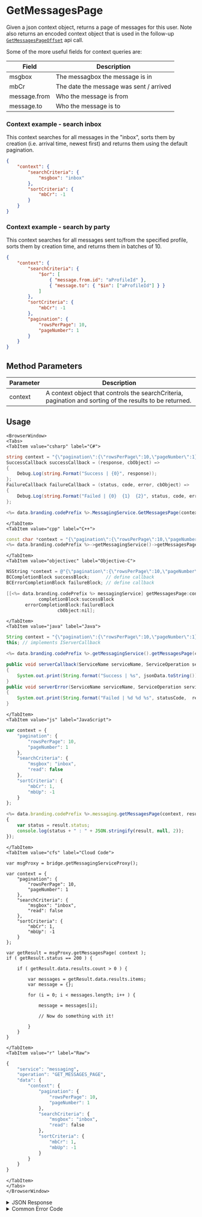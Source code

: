 # GetMessagesPage

Given a json context object, returns a page of messages for this user. Note also returns an encoded context object that is used in the follow-up <code>[GetMessagesPageOffset](/api/capi/messaging/getmessagespageoffset)</code> api call.

Some of the more useful fields for context queries are:

| Field        | Description                             |
| ------------ | --------------------------------------- |
| msgbox       | The messagbox the message is in         |
| mbCr         | The date the message was sent / arrived |
| message.from | Who the message is from                 |
| message.to   | Who the message is to                   |

### Context example - search inbox

This context searches for all messages in the "inbox", sorts them by creation (i.e. arrival time, newest first) and returns them using the default pagination.

```json
{
    "context": {
        "searchCriteria": {
            "msgbox": "inbox"
        },
        "sortCriteria": {
            "mbCr": -1
        }
    }
}
```

### Context example - search by party

This context searches for all messages sent to/from the specified profile, sorts them by creation time, and returns them in batches of 10.

```json
{
    "context": {
        "searchCriteria": {
            "$or": [
                { "message.from.id": "aProfileId" },
                { "message.to": { "$in": ["aProfileId"] } }
            ]
        },
        "sortCriteria": {
            "mbCr": -1
        },
        "pagination": {
            "rowsPerPage": 10,
            "pageNumber": 1
        }
    }
}
```

<PartialServop service_name="messaging" operation_name="GET_MESSAGES_PAGE" />

## Method Parameters

| Parameter | Description                                                                                              |
| --------- | -------------------------------------------------------------------------------------------------------- |
| context   | A context object that controls the searchCriteria, pagination and sorting of the results to be returned. |

## Usage

```mdx-code-block
<BrowserWindow>
<Tabs>
<TabItem value="csharp" label="C#">
```

```csharp
string context = "{\"pagination\":{\"rowsPerPage\":10,\"pageNumber\":1},\"searchCriteria\":{\"msgbox\":\"inbox\",\"read\":false},\"sortCriteria\":{\"mbCr\":1,\"mbUp\":-1}}";
SuccessCallback successCallback = (response, cbObject) =>
{
    Debug.Log(string.Format("Success | {0}", response));
};
FailureCallback failureCallback = (status, code, error, cbObject) =>
{
    Debug.Log(string.Format("Failed | {0}  {1}  {2}", status, code, error));
};

<%= data.branding.codePrefix %>.MessagingService.GetMessagesPage(context, successCallback, failureCallback);
```

```mdx-code-block
</TabItem>
<TabItem value="cpp" label="C++">
```

```cpp
const char *context = "{\"pagination\":{\"rowsPerPage\":10,\"pageNumber\":1},\"searchCriteria\":{\"msgbox\":\"inbox\",\"read\":false},\"sortCriteria\":{\"mbCr\":1,\"mbUp\":-1}}";
<%= data.branding.codePrefix %>->getMessagingService()->getMessagesPage(context, this);
```

```mdx-code-block
</TabItem>
<TabItem value="objectivec" label="Objective-C">
```

```objectivec
NSString *context = @"{\"pagination\":{\"rowsPerPage\":10,\"pageNumber\":1},\"searchCriteria\":{\"msgbox\":\"inbox\",\"read\":false},\"sortCriteria\":{\"mbCr\":1,\"mbUp\":-1}}";
BCCompletionBlock successBlock;      // define callback
BCErrorCompletionBlock failureBlock; // define callback

[[<%= data.branding.codePrefix %> messagingService] getMessagesPage:context
            completionBlock:successBlock
       errorCompletionBlock:failureBlock
                   cbObject:nil];
```

```mdx-code-block
</TabItem>
<TabItem value="java" label="Java">
```

```java
String context = "{\"pagination\":{\"rowsPerPage\":10,\"pageNumber\":1},\"searchCriteria\":{\"msgbox\":\"inbox\",\"read\":false},\"sortCriteria\":{\"mbCr\":1,\"mbUp\":-1}}";
this; // implements IServerCallback

<%= data.branding.codePrefix %>.getMessagingService().getMessagesPage(context, this);

public void serverCallback(ServiceName serviceName, ServiceOperation serviceOperation, JSONObject jsonData)
{
    System.out.print(String.format("Success | %s", jsonData.toString()));
}
public void serverError(ServiceName serviceName, ServiceOperation serviceOperation, int statusCode, int reasonCode, String jsonError)
{
    System.out.print(String.format("Failed | %d %d %s", statusCode,  reasonCode, jsonError.toString()));
}
```

```mdx-code-block
</TabItem>
<TabItem value="js" label="JavaScript">
```

```javascript
var context = {
    "pagination": {
        "rowsPerPage": 10,
        "pageNumber": 1
    },
    "searchCriteria": {
        "msgbox": "inbox",
        "read": false
    },
    "sortCriteria": {
        "mbCr": 1,
        "mbUp": -1
    }
};

<%= data.branding.codePrefix %>.messaging.getMessagesPage(context, result =>
{
	var status = result.status;
	console.log(status + " : " + JSON.stringify(result, null, 2));
});
```

```mdx-code-block
</TabItem>
<TabItem value="cfs" label="Cloud Code">
```

```cfscript
var msgProxy = bridge.getMessagingServiceProxy();

var context = {
    "pagination": {
        "rowsPerPage": 10,
        "pageNumber": 1
    },
    "searchCriteria": {
        "msgbox": "inbox",
        "read": false
    },
    "sortCriteria": {
        "mbCr": 1,
        "mbUp": -1
    }
};

var getResult = msgProxy.getMessagesPage( context );
if ( getResult.status == 200 ) {

    if ( getResult.data.results.count > 0 ) {

        var messages = getResult.data.results.items;
        var message = {};

        for (i = 0; i < messages.length; i++ ) {

            message = messages[i];

            // Now do something with it!

        }
    }
}
```

```mdx-code-block
</TabItem>
<TabItem value="r" label="Raw">
```

```r
{
	"service": "messaging",
	"operation": "GET_MESSAGES_PAGE",
	"data": {
		"context": {
			"pagination": {
				"rowsPerPage": 10,
				"pageNumber": 1
			},
			"searchCriteria": {
				"msgbox": "inbox",
				"read": false
			},
			"sortCriteria": {
				"mbCr": 1,
				"mbUp": -1
			}
		}
	}
}
```

```mdx-code-block
</TabItem>
</Tabs>
</BrowserWindow>
```

<details>
<summary>JSON Response</summary>

```json
{
    "data": {
        "context": "eyJzZWFyY2hDcml0ZXJpYSI6e30sInNvcnRDcml0ZXJpYSI6eyJtYkNyIjoxLCJtYlVwIjotMX0sInBhZ2luYXRpb24iOnsicm93c1BlclBhZ2UiOjEwLCJwYWdlTnVtYmVyIjoxLCJkb0NvdW50IjpmYWxzZSwic2tpcFJlY291bnQiOmZhbHNlfSwib3B0aW9ucyI6bnVsbCwicmVzdWx0Q291bnQiOjJ9",
        "results": {
            "count": 2,
            "page": 1,
            "items": [
                {
                    "mbVer": 1,
                    "mbUp": 1731088457811,
                    "read": false,
                    "msgCr": 1731088457661,
                    "msgVer": 1,
                    "mbCr": 1731088457811,
                    "msgId": "3c0bec30-f384-42a0-a051-06ca3c9d57fa",
                    "msgUp": 1731088457661,
                    "message": {
                        "from": {
                            "id": "5940bea5-6b56-4766-8fb0-bf709b6da4ae",
                            "name": "me"
                        },
                        "sentAt": 1731088457463,
                        "to": ["004df8e8-a746-4162-94fb-8915583f6f6c"],
                        "content": {
                            "subject": "Chat and messaging features are here!",
                            "text": "Check out the new chat and messaging features!"
                        }
                    },
                    "msgbox": "sent"
                },
                {
                    "mbVer": 1,
                    "mbUp": 1731260617490,
                    "read": false,
                    "msgCr": 1731260617419,
                    "msgVer": 1,
                    "mbCr": 1731260617490,
                    "msgId": "582d81bc-2cc6-4773-a4fe-e94edd0952f4",
                    "msgUp": 1731260617419,
                    "message": {
                        "from": {
                            "id": "004df8e8-a746-4162-94fb-8915583f6f6c",
                            "name": "other"
                        },
                        "sentAt": 1731260617404,
                        "to": ["5940bea5-6b56-4766-8fb0-bf709b6da4ae"],
                        "content": {
                            "subject": "send message to me!",
                            "text": "Check out the new chat and messaging features!"
                        }
                    },
                    "msgbox": "inbox"
                }
            ],
            "moreAfter": false,
            "moreBefore": false
        }
    },
    "status": 200
}
```

</details>

<details>
<summary>Common Error Code</summary>

### Status Codes

| Code  | Name                | Description                               |
| ----- | ------------------- | ----------------------------------------- |
| 40601 | FEATURE_NOT_ENABLED | Messaging feature is not enabled for app. |

</details>
